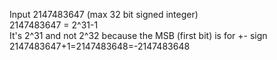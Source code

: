 Input 2147483647 (max 32 bit signed integer)  
2147483647 = 2^31-1  
It's 2^31 and not 2^32 because the MSB (first bit) is for +- sign  
2147483647+1=2147483648=-2147483648  
